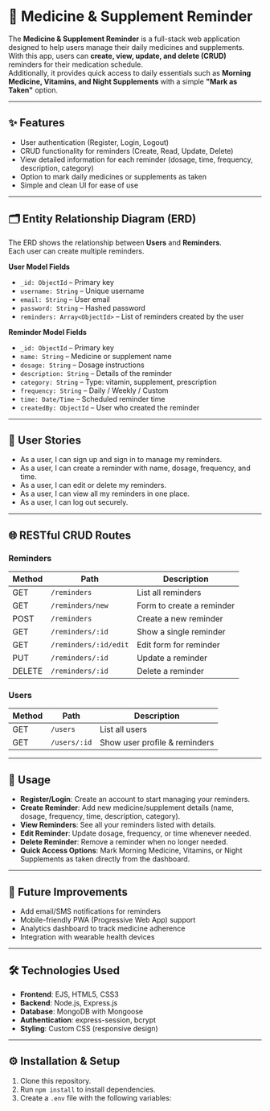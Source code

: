 # 💊 Medicine & Supplement Reminder

The **Medicine & Supplement Reminder** is a full-stack web application designed to help users manage their daily medicines and supplements.  
With this app, users can **create, view, update, and delete (CRUD)** reminders for their medication schedule.  
Additionally, it provides quick access to daily essentials such as **Morning Medicine, Vitamins, and Night Supplements** with a simple **"Mark as Taken"** option.

---

## ✨ Features
- User authentication (Register, Login, Logout)  
- CRUD functionality for reminders (Create, Read, Update, Delete)  
- View detailed information for each reminder (dosage, time, frequency, description, category)  
- Option to mark daily medicines or supplements as taken  
- Simple and clean UI for ease of use  

---

## 🗂 Entity Relationship Diagram (ERD)
The ERD shows the relationship between **Users** and **Reminders**.  
Each user can create multiple reminders.  

**User Model Fields**
- `_id: ObjectId` – Primary key  
- `username: String` – Unique username  
- `email: String` – User email  
- `password: String` – Hashed password  
- `reminders: Array<ObjectId>` – List of reminders created by the user  

**Reminder Model Fields**
- `_id: ObjectId` – Primary key  
- `name: String` – Medicine or supplement name  
- `dosage: String` – Dosage instructions  
- `description: String` – Details of the reminder  
- `category: String` – Type: vitamin, supplement, prescription  
- `frequency: String` – Daily / Weekly / Custom  
- `time: Date/Time` – Scheduled reminder time  
- `createdBy: ObjectId` – User who created the reminder  

---

## 📌 User Stories
- As a user, I can sign up and sign in to manage my reminders.  
- As a user, I can create a reminder with name, dosage, frequency, and time.  
- As a user, I can edit or delete my reminders.  
- As a user, I can view all my reminders in one place.  
- As a user, I can log out securely.  

---

## 🌐 RESTful CRUD Routes

### Reminders
| Method | Path              | Description                  |
|--------|-------------------|------------------------------|
| GET    | `/reminders`      | List all reminders           |
| GET    | `/reminders/new`  | Form to create a reminder    |
| POST   | `/reminders`      | Create a new reminder        |
| GET    | `/reminders/:id`  | Show a single reminder       |
| GET    | `/reminders/:id/edit` | Edit form for reminder |
| PUT    | `/reminders/:id`  | Update a reminder            |
| DELETE | `/reminders/:id`  | Delete a reminder            |

### Users
| Method | Path        | Description                         |
|--------|------------|-------------------------------------|
| GET    | `/users`   | List all users                      |
| GET    | `/users/:id` | Show user profile & reminders     |

---

## 🚀 Usage
- **Register/Login**: Create an account to start managing your reminders.  
- **Create Reminder**: Add new medicine/supplement details (name, dosage, frequency, time, description, category).  
- **View Reminders**: See all your reminders listed with details.  
- **Edit Reminder**: Update dosage, frequency, or time whenever needed.  
- **Delete Reminder**: Remove a reminder when no longer needed.  
- **Quick Access Options**: Mark Morning Medicine, Vitamins, or Night Supplements as taken directly from the dashboard.  

---

## 🔮 Future Improvements
- Add email/SMS notifications for reminders  
- Mobile-friendly PWA (Progressive Web App) support  
- Analytics dashboard to track medicine adherence  
- Integration with wearable health devices  

---

## 🛠 Technologies Used
- **Frontend**: EJS, HTML5, CSS3  
- **Backend**: Node.js, Express.js  
- **Database**: MongoDB with Mongoose  
- **Authentication**: express-session, bcrypt  
- **Styling**: Custom CSS (responsive design)  

---

## ⚙️ Installation & Setup
1. Clone this repository.  
2. Run `npm install` to install dependencies.  
3. Create a `.env` file with the following variables:  

